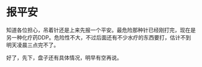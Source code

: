 报平安
====

			

知道各位担心，吊着针还是上来先报一个平安。最危险那种针已经刚打完，现在是另一种化疗药DDP。危险性不大，不过后面还有不少水疗的东西要打，估计不到明天凌晨三点完不了。

好了，先下，盘子还有具体情况，明早有空再说。
